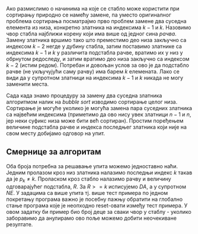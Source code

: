 Ако размислимо о начинима на које се стабло може користити при сортирању природно се намећу замене, па уместо оригиналног проблема сортирања посматрајмо прво проблем замене два суседна елемента из низа, конкретно златника на индексима $k-1$ и $k$. Назовимо чвор стабла најближи корену који има више од једног сина *рачва*. Замену златника вршимо тако што преместимо део низа закључно са индексом $k-2$ негде у дубину стабла, затим поставимо златнике са индексима $k-1$ и $k$ у различита подстабла рачве, вратимо их у низ у обрнутом редоследу, и затим вратимо део низа закључно са индексом $k-2$ (истим редом). Потребан и довољан услов за ово је да подстабло рачве (не укључујући саму рачву) има барем $k$ елемената. Лако се види да у супротном златници на индексима $k-1$ и $k$ никада не могу заменити места.

Сада када знамо процедуру за замену два суседна златника алгоритмом налик на _bubble sort_ изводимо сортирање целог низа. Сортирање је могуће уколико је могућа замена пара суседних златника са највећим индексима (приметимо да ово нису увек златници $n-1$ и $n$, јер неки суфикс низа може бити већ сортиран). Простим поређењем величине подстабла рачве и индекса последњег златника који није на свом месту добијамо одговор на упит.

## Смернице за алгоритам

Оба броја потребна за решавање упита можемо једноставно наћи. Једним пролазом кроз низ златника налазимо последњи индекс $k$ такав да је $p_k \neq k$. Проласком кроз стабло налазимо рачву и величину одговарајућег подстабла, $R$. За $R >= k$ исписујемо $DA$, а у супротном $NE$. У задацима са више упита тј. више тест примера по једном покретању програма важно је посебну пажњу обратити на глобално стање програма које је неопходно reset-овати између тест примера. У овом задатку би пример био број деце за сваки чвор у стаблу - уколико заборавимо да анулирамо ово поље можемо добити неочекиване резултате.

